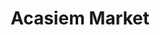 ---
title: "Acasiem Market"
url: /ciudad-autonoma-de-buenos-aires/acasiem-market-avenida-lafuente/
shop: Supermarkt
---